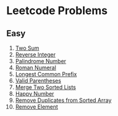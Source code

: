 # Leetcode Problems

## Easy

1. [Two Sum](./Easy/TwoSum.js)
2. [Reverse Integer](./Easy/ReverseInteger.js)
3. [Palindrome Number](./Easy/PalindromeNumber.js)
4. [Roman Numeral](./Easy/RomanToInteger.js)
5. [Longest Common Prefix](./Easy/LongestCommonPrefix.js)
6. [Valid Parentheses](./Easy/ValidParentheses.js)
7. [Merge Two Sorted Lists]()
8. [Happy Number](./Easy/HappyNumber.js)
9. [Remove Duplicates from Sorted Array]()
10. [Remove Element]()
